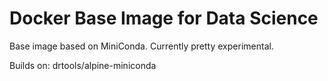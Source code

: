 # Docker Base Image for Data Science

Base image based on MiniConda. Currently pretty experimental. 

Builds on: drtools/alpine-miniconda
